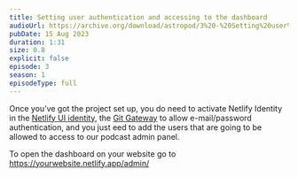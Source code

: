 ```yaml
---
title: Setting user authentication and accessing to the dashboard
audioUrl: https://archive.org/download/astropod/3%20-%20Setting%20user%20autentication%20and%20accesing%20to%20the%20dashboard%20%28enhanced%29.ogg
pubDate: 15 Aug 2023
duration: 1:31
size: 0.8
explicit: false
episode: 3
season: 1
episodeType: full
---
```


Once you’ve got the project set up, you do need to activate Netlify Identity in the [Netlify UI identity](https://docs.netlify.com/visitor-access/identity/), the [Git Gateway](https://docs.netlify.com/visitor-access/git-gateway/) to allow e-mail/password authentication, and you just eed to add the users that are going to be allowed to access to our podcast admin panel.


To open the dashboard on your website go to https://yourwebsite.netlify.app/admin/